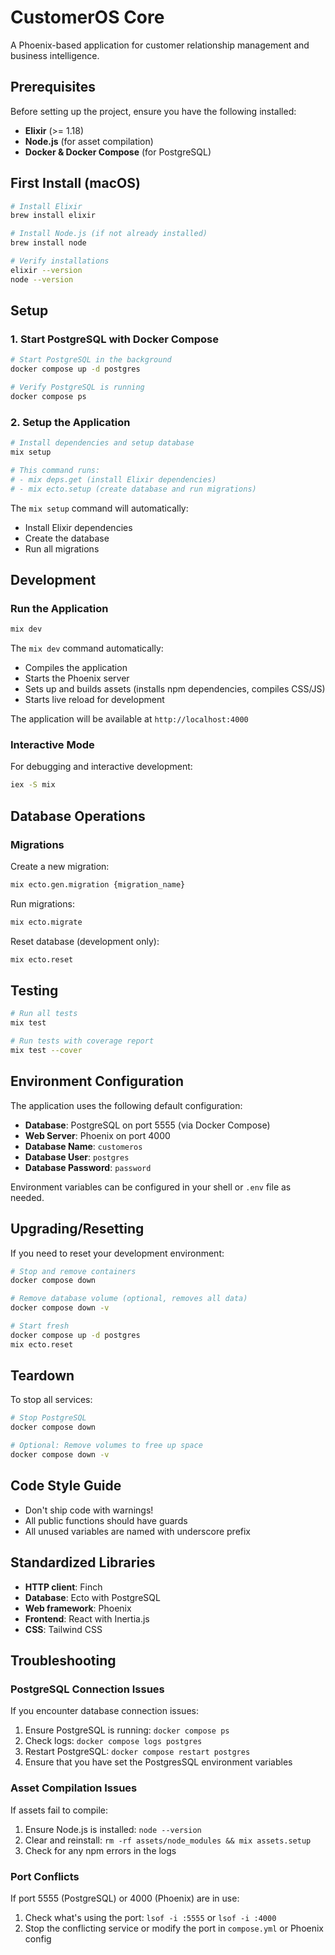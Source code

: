 # CustomerOS Core

A Phoenix-based application for customer relationship management and business intelligence.

## Prerequisites

Before setting up the project, ensure you have the following installed:

- **Elixir** (>= 1.18)
- **Node.js** (for asset compilation)
- **Docker & Docker Compose** (for PostgreSQL)

## First Install (macOS)

```bash
# Install Elixir
brew install elixir

# Install Node.js (if not already installed)
brew install node

# Verify installations
elixir --version
node --version
```

## Setup

### 1. Start PostgreSQL with Docker Compose

```bash
# Start PostgreSQL in the background
docker compose up -d postgres

# Verify PostgreSQL is running
docker compose ps
```

### 2. Setup the Application

```bash
# Install dependencies and setup database
mix setup

# This command runs:
# - mix deps.get (install Elixir dependencies)
# - mix ecto.setup (create database and run migrations)
```

The `mix setup` command will automatically:

- Install Elixir dependencies
- Create the database
- Run all migrations

## Development

### Run the Application

```bash
mix dev
```

The `mix dev` command automatically:

- Compiles the application
- Starts the Phoenix server
- Sets up and builds assets (installs npm dependencies, compiles CSS/JS)
- Starts live reload for development

The application will be available at `http://localhost:4000`

### Interactive Mode

For debugging and interactive development:

```bash
iex -S mix
```

## Database Operations

### Migrations

Create a new migration:

```bash
mix ecto.gen.migration {migration_name}
```

Run migrations:

```bash
mix ecto.migrate
```

Reset database (development only):

```bash
mix ecto.reset
```

## Testing

```bash
# Run all tests
mix test

# Run tests with coverage report
mix test --cover
```

## Environment Configuration

The application uses the following default configuration:

- **Database**: PostgreSQL on port 5555 (via Docker Compose)
- **Web Server**: Phoenix on port 4000
- **Database Name**: `customeros`
- **Database User**: `postgres`
- **Database Password**: `password`

Environment variables can be configured in your shell or `.env` file as needed.

## Upgrading/Resetting

If you need to reset your development environment:

```bash
# Stop and remove containers
docker compose down

# Remove database volume (optional, removes all data)
docker compose down -v

# Start fresh
docker compose up -d postgres
mix ecto.reset
```

## Teardown

To stop all services:

```bash
# Stop PostgreSQL
docker compose down

# Optional: Remove volumes to free up space
docker compose down -v
```

## Code Style Guide

- Don't ship code with warnings!
- All public functions should have guards
- All unused variables are named with underscore prefix

## Standardized Libraries

- **HTTP client**: Finch
- **Database**: Ecto with PostgreSQL
- **Web framework**: Phoenix
- **Frontend**: React with Inertia.js
- **CSS**: Tailwind CSS

## Troubleshooting

### PostgreSQL Connection Issues

If you encounter database connection issues:

1. Ensure PostgreSQL is running: `docker compose ps`
2. Check logs: `docker compose logs postgres`
3. Restart PostgreSQL: `docker compose restart postgres`
4. Ensure that you have set the PostgresSQL environment variables

### Asset Compilation Issues

If assets fail to compile:

1. Ensure Node.js is installed: `node --version`
2. Clear and reinstall: `rm -rf assets/node_modules && mix assets.setup`
3. Check for any npm errors in the logs

### Port Conflicts

If port 5555 (PostgreSQL) or 4000 (Phoenix) are in use:

1. Check what's using the port: `lsof -i :5555` or `lsof -i :4000`
2. Stop the conflicting service or modify the port in `compose.yml` or Phoenix config
